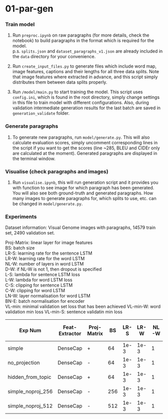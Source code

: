 # 01-par-gen

### Train model

1. Run `preproc.ipynb` on raw paragraphs (for more details, check the notebook) to build paragraphs in the format which is required for the model.\
  p.s. `splits.json` and `dataset_paragraphs_v1.json` are already included in the `data` directory for your convenience.

2. Run `create_input_files.py` to generate files which include word map, image features, captions and their lengths for all three data splits. Note that image features where extracted in advance, and this script simply distributes them between data splits properly.

3. Run `/model/main.py` to start training the model. This script uses `config.ini`, which is found in the root directory, simply change settings in this file to train model with different configurations. Also, during validation intermediate generation results for the last batch are saved in `generation_validate` folder.

### Generate paragraphs

1. To generate new paragraphs, run `model/generate.py`. This will also calculate evaluation scores, simply uncomment corresponding lines in the script if you want to get the scores (line ~285, BLEU and CIDEr only are calculated at the moment). Generated paragraphs are displayed in the terminal window.

### Visualise (check paragraphs and images)

1. Run `visualise.ipynb`, this will run generation script and it provides you with function to see image for which paragraph has been generated. You will also see both ground-truth and generated paragraphs. How many images to generate paragraphs for, which splits to use, etc. can be changed in `model/generate.py`.

### Experiments

Dataset information:
Visual Genome images with paragraphs, 14579 train set, 2490 validation set.

Proj-Matrix: linear layer for image features\
BS: batch size\
LR-S: learning rate for the sentence LSTM\
LR-W: learning rate for the word LSTM\
NL-W: number of layers in word LSTM\
D-W: if NL-W is not 1, then dropout is specified\
L-S: lambda for sentence LSTM loss\
L-W: lambda for word LSTM loss\
C-S: clipping for sentence LSTM\
C-W: clipping for word LSTM\
LN-W: layer normalisation for word LSTM\
BN-E: batch normalisation for encoder\
VL-min: minimal validation set loss that has been achieved
VL-min-W: word validation min loss
VL-min-S: sentence validatin min loss

| Exp Num | Feat-Extractor | Proj-Matrix | BS | LR-S | LR-W | NL-W | D-W | L-S | L-W | C-S | C-W | LN-W | BN-E | VL-min | VL-min-W | VL-min-S |
|---|----------------|---------|----|------|------|------|-----|-----|-----|-----|-----|------|------|------|------|------|
|  simple |       DenseCap         |     +    |  64  |   1e-3   |   1e-3   |   1   |  -   |  1   |  1   |  -   |  -  |  +  |  -    |   5.61   |   5.57   |   0.03   |
|  no_projection |       DenseCap         |     -    |  64  |   1e-3   |   1e-3   |   1   |  -   |  1   |  1   |  -   |  -  |  +  |  -    |   5.61   |   5.50   |   0.04   |
|  hidden_from_topic |       DenseCap         |     +    |  64  |   1e-3   |   1e-3   |   1   |  -   |  1   |  1   |  -   |  -  |  +  |  -    |   5.80   |   5.74  |   0.03   |
|  simple_noproj_256 |       DenseCap         |     -    |  256  |   1e-3   |   1e-3   |   1   |  -   |  1   |  1   |  -   |  -  |  +  |  -    |   4.79   |   4.60  |   0.13   |
|  simple_noproj_512 |       DenseCap         |     -    |  512  |   1e-3   |   1e-3   |   1   |  -   |  1   |  1   |  -   |  -  |  +  |  -    |   4.45   |   4.18  |   0.23   |

